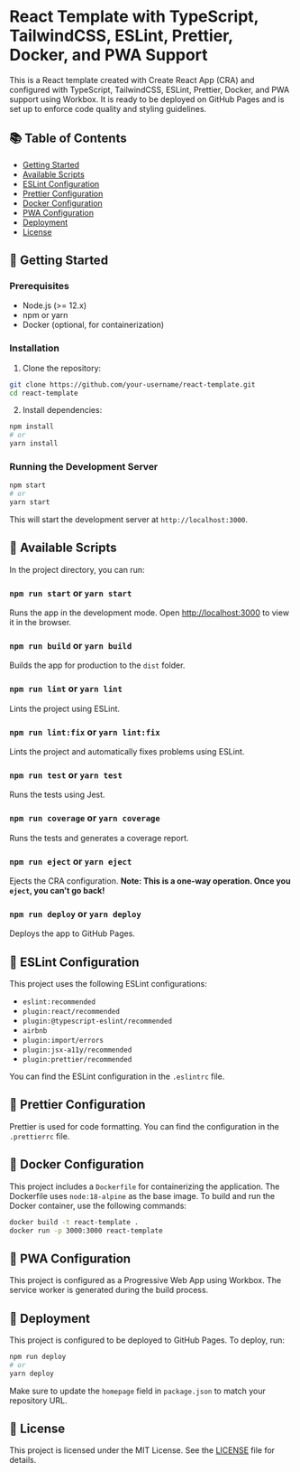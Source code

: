 # React Template with TypeScript, TailwindCSS, ESLint, Prettier, Docker, and PWA Support

This is a React template created with Create React App (CRA) and configured with TypeScript, TailwindCSS, ESLint, Prettier, Docker, and PWA support using Workbox. It is ready to be deployed on GitHub Pages and is set up to enforce code quality and styling guidelines.

## 📚 Table of Contents

-   [Getting Started](#getting-started)
-   [Available Scripts](#available-scripts)
-   [ESLint Configuration](#eslint-configuration)
-   [Prettier Configuration](#prettier-configuration)
-   [Docker Configuration](#docker-configuration)
-   [PWA Configuration](#pwa-configuration)
-   [Deployment](#deployment)
-   [License](#license)

## 🚀 Getting Started

### Prerequisites

-   Node.js (>= 12.x)
-   npm or yarn
-   Docker (optional, for containerization)

### Installation

1. Clone the repository:

```bash
git clone https://github.com/your-username/react-template.git
cd react-template
```

2. Install dependencies:

```bash
npm install
# or
yarn install
```

### Running the Development Server

```bash
npm start
# or
yarn start
```

This will start the development server at `http://localhost:3000`.

## 📄 Available Scripts

In the project directory, you can run:

### `npm run start` or `yarn start`

Runs the app in the development mode. Open [http://localhost:3000](http://localhost:3000) to view it in the browser.

### `npm run build` or `yarn build`

Builds the app for production to the `dist` folder.

### `npm run lint` or `yarn lint`

Lints the project using ESLint.

### `npm run lint:fix` or `yarn lint:fix`

Lints the project and automatically fixes problems using ESLint.

### `npm run test` or `yarn test`

Runs the tests using Jest.

### `npm run coverage` or `yarn coverage`

Runs the tests and generates a coverage report.

### `npm run eject` or `yarn eject`

Ejects the CRA configuration. **Note: This is a one-way operation. Once you `eject`, you can't go back!**

### `npm run deploy` or `yarn deploy`

Deploys the app to GitHub Pages.

## 🔧 ESLint Configuration

This project uses the following ESLint configurations:

-   `eslint:recommended`
-   `plugin:react/recommended`
-   `plugin:@typescript-eslint/recommended`
-   `airbnb`
-   `plugin:import/errors`
-   `plugin:jsx-a11y/recommended`
-   `plugin:prettier/recommended`

You can find the ESLint configuration in the `.eslintrc` file.

## 🎨 Prettier Configuration

Prettier is used for code formatting. You can find the configuration in the `.prettierrc` file.

## 🐳 Docker Configuration

This project includes a `Dockerfile` for containerizing the application. The Dockerfile uses `node:18-alpine` as the base image. To build and run the Docker container, use the following commands:

```bash
docker build -t react-template .
docker run -p 3000:3000 react-template
```

## 📱 PWA Configuration

This project is configured as a Progressive Web App using Workbox. The service worker is generated during the build process.

## 🚢 Deployment

This project is configured to be deployed to GitHub Pages. To deploy, run:

```bash
npm run deploy
# or
yarn deploy
```

Make sure to update the `homepage` field in `package.json` to match your repository URL.

## 📜 License

This project is licensed under the MIT License. See the [LICENSE](LICENSE) file for details.
